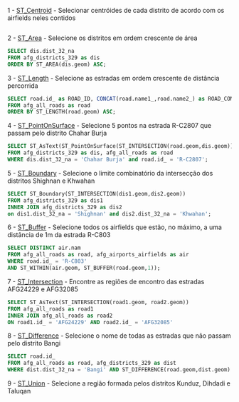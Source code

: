 1 - [ST_Centroid](http://postgis.net/docs/ST_Centroid.html) - Selecionar centróides de cada distrito de acordo com os airfields neles contidos

```sql

```

2 - [ST_Area](http://postgis.net/docs/ST_Area.html) - Selecione os distritos em ordem crescente de área

```sql
SELECT dis.dist_32_na
FROM afg_districts_329 as dis
ORDER BY ST_AREA(dis.geom) ASC;
```

3 - [ST_Length](http://postgis.net/docs/ST_Length.html) - Selecione as estradas em ordem crescente de distância percorrida

```sql
SELECT road.id_ as ROAD_ID, CONCAT(road.name1_,road.name2_) as ROAD_COMPLETE_NAME
FROM afg_all_roads as road
ORDER BY ST_LENGTH(road.geom) ASC;
```

4 - [ST_PointOnSurface](http://postgis.net/docs/ST_PointOnSurface.html) - Selecione 5 pontos na estrada R-C2807 que passam pelo distrito Chahar Burja

```sql
SELECT ST_AsText(ST_PointOnSurface(ST_INTERSECTION(road.geom,dis.geom)))
FROM afg_districts_329 as dis, afg_all_roads as road
WHERE dis.dist_32_na = 'Chahar Burja' and road.id_ = 'R-C2807';
```

5 - [ST_Boundary](http://postgis.net/docs/ST_Boundary.html) - Selecione o limite combinatório da intersecção dos distritos Shighnan e Khwahan

```sql
SELECT ST_Boundary(ST_INTERSECTION(dis1.geom,dis2.geom))
FROM afg_districts_329 as dis1
INNER JOIN afg_districts_329 as dis2
on dis1.dist_32_na = 'Shighnan' and dis2.dist_32_na = 'Khwahan';
```

6 - [ST_Buffer](http://postgis.net/docs/ST_Buffer.html) - Selecione todos os airfields que estão, no máximo, a uma distância de 1m da estrada R-C803

```sql
SELECT DISTINCT air.nam
FROM afg_all_roads as road, afg_airports_airfields as air
WHERE road.id_ = 'R-C803'
AND ST_WITHIN(air.geom, ST_BUFFER(road.geom,1));
```

7 - [ST_Intersection](http://postgis.net/docs/ST_Intersection.html) - Encontre as regiões de encontro das estradas AFG24229 e AFG32085

```sql
SELECT ST_AsText(ST_INTERSECTION(road1.geom, road2.geom))
FROM afg_all_roads as road1
INNER JOIN afg_all_roads as road2
ON road1.id_ = 'AFG24229' AND road2.id_ = 'AFG32085'
```

8 - [ST_Difference](http://postgis.net/docs/ST_Difference.html) - Selecione o nome de todas as estradas que não passam pelo distrito Bangi

```sql
SELECT road.id_
FROM afg_all_roads as road, afg_districts_329 as dist
WHERE dist.dist_32_na = 'Bangi' AND ST_DIFFERENCE(road.geom,dist.geom) = road.geom;
```

9 - [ST_Union](http://postgis.net/docs/ST_Union.html) - Selecione a região formada pelos distritos Kunduz, Dihdadi e Taluqan

```sql

```
